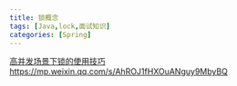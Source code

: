 ```yaml
---
title: 锁概念
tags: [Java,lock,面试知识]
categories: [Spring]
---
```



[高并发场景下锁的使用技巧](https://www.cnblogs.com/jackyfei/p/12142840.html)https://mp.weixin.qq.com/s/AhROJ1fHXOuANguy9MbyBQ









